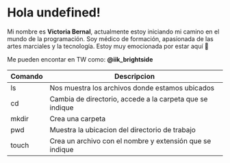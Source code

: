 # Hola undefined!

Mi nombre es **Victoria Bernal**, actualmente estoy iniciando mi camino en el mundo de la programación. Soy médico de formación, apasionada de las artes marciales y la tecnología.
Estoy muy emocionada por estar aquí 🙂

Me pueden encontar en TW como: **@iik_brightside**

|  Comando     |  Descripcion |
|--------------|--------------|
ls | Nos muestra los archivos donde estamos ubicados|
cd | Cambia de directorio, accede a la carpeta que se indique|
mkdir | Crea una carpeta|
pwd | Muestra la ubicacion del directorio de trabajo|
touch| Crea un archivo con el nombre y extensión que se indique|

